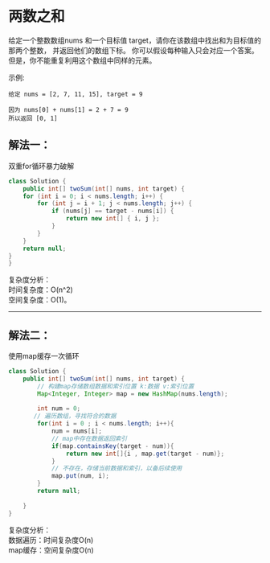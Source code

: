 # 两数之和   

给定一个整数数组nums 和一个目标值 target，请你在该数组中找出和为目标值的那两个整数，
并返回他们的数组下标。
你可以假设每种输入只会对应一个答案。但是，你不能重复利用这个数组中同样的元素。

示例:
```
给定 nums = [2, 7, 11, 15], target = 9

因为 nums[0] + nums[1] = 2 + 7 = 9
所以返回 [0, 1]
```

## 解法一：
双重for循环暴力破解
```java
class Solution {
    public int[] twoSum(int[] nums, int target) {
    for (int i = 0; i < nums.length; i++) {
        for (int j = i + 1; j < nums.length; j++) {
            if (nums[j] == target - nums[i]) {
                return new int[] { i, j };
            }
        }
    }
    return null;
}
}
```
复杂度分析：   
时间复杂度：O(n^2)   
空间复杂度：O(1)。  

---
## 解法二：    
使用map缓存一次循环
```java
class Solution {
    public int[] twoSum(int[] nums, int target) {
        // 构建map存储数组数据和索引位置 k:数据 v:索引位置
        Map<Integer, Integer> map = new HashMap(nums.length);
        
        int num = 0;
       // 遍历数组，寻找符合的数据
        for(int i = 0 ; i < nums.length; i++){
            num = nums[i];
            // map中存在数据返回索引
            if(map.containsKey(target - num)){
                return new int[]{i , map.get(target - num)};
            }
            // 不存在，存储当前数据和索引，以备后续使用
            map.put(num, i);
        }
        return null;
        
    }
}
```   

复杂度分析：   
数据遍历：时间复杂度O(n)   
map缓存：空间复杂度O(n)
